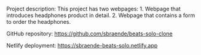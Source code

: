 Project description:
This project has two webpages:
	1. Webpage that introduces headphones product in detail. 
	2. Webpage that contains a form to order the headphones. 

GitHub repository:
https://github.com/sbraende/beats-solo-clone

Netlify deployment:
https://sbraende-beats-solo.netlify.app

